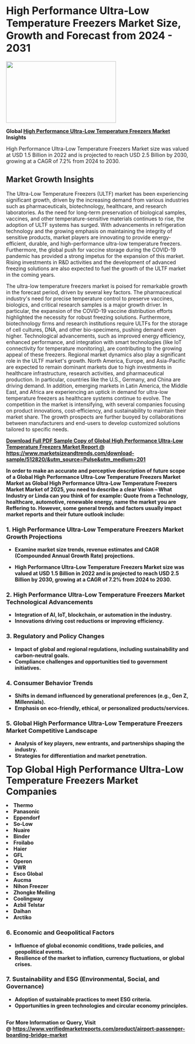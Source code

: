 <H1>High Performance Ultra-Low Temperature Freezers Market Size, Growth and Forecast from 2024 - 2031</H1><img class="aligncenter size-medium wp-image-584254" src="https://thirdeyenews.in/wp-content/uploads/2024/09/Global-Market-Research-300x168.jpeg" alt="" width="300" height="168" /><p><strong>Global&nbsp;<a href="https://www.marketsizeandtrends.com/download-sample/512820/&amp;utm_source=Pulse&amp;utm_medium=201">High Performance Ultra-Low Temperature Freezers Market</a> Insights</strong></p><p>High Performance Ultra-Low Temperature Freezers Market size was valued at USD 1.5 Billion in 2022 and is projected to reach USD 2.5 Billion by 2030, growing at a CAGR of 7.2% from 2024 to 2030.</p><p><h2>Market Growth Insights</h2> <p>The Ultra-Low Temperature Freezers (ULTF) market has been experiencing significant growth, driven by the increasing demand from various industries such as pharmaceuticals, biotechnology, healthcare, and research laboratories. As the need for long-term preservation of biological samples, vaccines, and other temperature-sensitive materials continues to rise, the adoption of ULTF systems has surged. With advancements in refrigeration technology and the growing emphasis on maintaining the integrity of sensitive products, market players are innovating to provide energy-efficient, durable, and high-performance ultra-low temperature freezers. Furthermore, the global push for vaccine storage during the COVID-19 pandemic has provided a strong impetus for the expansion of this market. Rising investments in R&D activities and the development of advanced freezing solutions are also expected to fuel the growth of the ULTF market in the coming years.</p> <p><strong><a href="#"></a></strong></p> <p>The ultra-low temperature freezers market is poised for remarkable growth in the forecast period, driven by several key factors. The pharmaceutical industry's need for precise temperature control to preserve vaccines, biologics, and critical research samples is a major growth driver. In particular, the expansion of the COVID-19 vaccine distribution efforts highlighted the necessity for robust freezing solutions. Furthermore, biotechnology firms and research institutions require ULTFs for the storage of cell cultures, DNA, and other bio-specimens, pushing demand even higher. Technological advancements, such as improved energy efficiency, enhanced performance, and integration with smart technologies (like IoT connectivity for temperature monitoring), are contributing to the growing appeal of these freezers. Regional market dynamics also play a significant role in the ULTF market's growth. North America, Europe, and Asia-Pacific are expected to remain dominant markets due to high investments in healthcare infrastructure, research activities, and pharmaceutical production. In particular, countries like the U.S., Germany, and China are driving demand. In addition, emerging markets in Latin America, the Middle East, and Africa are experiencing an uptick in demand for ultra-low temperature freezers as healthcare systems continue to evolve. The competition in the market is intensifying, with several companies focusing on product innovations, cost-efficiency, and sustainability to maintain their market share. The growth prospects are further buoyed by collaborations between manufacturers and end-users to develop customized solutions tailored to specific needs. <p><strong><a href="#"></p><p><span class=""><strong>Download Full PDF Sample Copy of Global High Performance Ultra-Low Temperature Freezers Market Report</strong> @ <a href="https://www.marketsizeandtrends.com/download-sample/512820/&amp;utm_source=Pulse&amp;utm_medium=201" target="_blank">https://www.marketsizeandtrends.com/download-sample/512820/&amp;utm_source=Pulse&amp;utm_medium=201</a></span></p><p>In order to make an accurate and perceptive description of future scope of a Global&nbsp;High Performance Ultra-Low Temperature Freezers Market Market as Global&nbsp;High Performance Ultra-Low Temperature Freezers Market Market of 2025, you need to describe a clear Vision &ndash; What Industry or Linda can you think of for example: Quote from a Technology, healthcare, automotive, renewable energy, name the market you are Reffering to. However, some general trends and factors usually impact market reports and their future outlook include:</p><h3>1.&nbsp;<strong>High Performance Ultra-Low Temperature Freezers Market Growth Projections</strong></h3><ul><li>Examine market size trends, revenue estimates and CAGR (Compounded Annual Growth Rate) projections.</li><li><p>High Performance Ultra-Low Temperature Freezers Market size was valued at USD 1.5 Billion in 2022 and is projected to reach USD 2.5 Billion by 2030, growing at a CAGR of 7.2% from 2024 to 2030.</p></li></ul><h3>2.&nbsp;<strong>High Performance Ultra-Low Temperature Freezers Market Technological Advancements</strong></h3><ul><li>Integration of AI, IoT, blockchain, or automation in the industry.</li><li>Innovations driving cost reductions or improving efficiency.</li></ul><h3>3.&nbsp;<strong>Regulatory and Policy Changes</strong></h3><ul><li>Impact of global and regional regulations, including sustainability and carbon-neutral goals.</li><li>Compliance challenges and opportunities tied to government initiatives.</li></ul><h3>4.&nbsp;<strong>Consumer Behavior Trends</strong></h3><ul><li>Shifts in demand influenced by generational preferences (e.g., Gen Z, Millennials).</li><li>Emphasis on eco-friendly, ethical, or personalized products/services.</li></ul><h3>5.&nbsp;<strong>Global High Performance Ultra-Low Temperature Freezers Market Competitive Landscape</strong></h3><ul><li>Analysis of key players, new entrants, and partnerships shaping the industry.</li><li>Strategies for differentiation and market penetration.</li></ul><p data-pm-slice="1 1 []"><span style="color: inherit; font-family: inherit; font-size: 25px;">Top Global High Performance Ultra-Low Temperature Freezers Market Companies</span></p><div class="" data-test-id=""><p><li>Thermo</li><li> Panasonic</li><li> Eppendorf</li><li> So-Low</li><li> Nuaire</li><li> Binder</li><li> Froilabo</li><li> Haier</li><li> GFL</li><li> Operon</li><li> VWR</li><li> Esco Global</li><li> Aucma</li><li> Nihon Freezer</li><li> Zhongke Meiling</li><li> Coolingway</li><li> Azbil Telstar</li><li> Daihan</li><li> Arctiko</li></p></div><h3>6.&nbsp;<strong>Economic and Geopolitical Factors</strong></h3><ul><li>Influence of global economic conditions, trade policies, and geopolitical events.</li><li>Resilience of the market to inflation, currency fluctuations, or global crises.</li></ul><h3>7.&nbsp;<strong>Sustainability and ESG (Environmental, Social, and Governance)</strong></h3><ul><li>Adoption of sustainable practices to meet ESG criteria.</li><li>Opportunities in green technologies and circular economy principles.</li></ul><h2><strong style="font-size: 14px;">For More Information or Query, Visit @&nbsp;</strong><a style="background-color: #ffffff; font-size: 14px;" href="https://www.marketsizeandtrends.com/report/high-performance-ultra-low-temperature-freezers-market/" target="_blank">https://www.verifiedmarketreports.com/product/airport-passenger-boarding-bridge-market</a></h2>
